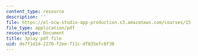 ```yaml
---
content_type: resource
description: ''
file: https://ol-ocw-studio-app-production.s3.amazonaws.com/courses/15-401-finance-theory-i-fall-2008/de7f1d1d2270f2ee711cdf835efc8f30_4F1J5Q3DiaI.pdf
file_type: application/pdf
resourcetype: Document
title: 3play pdf file
uid: de7f1d1d-2270-f2ee-711c-df835efc8f30
---
```

